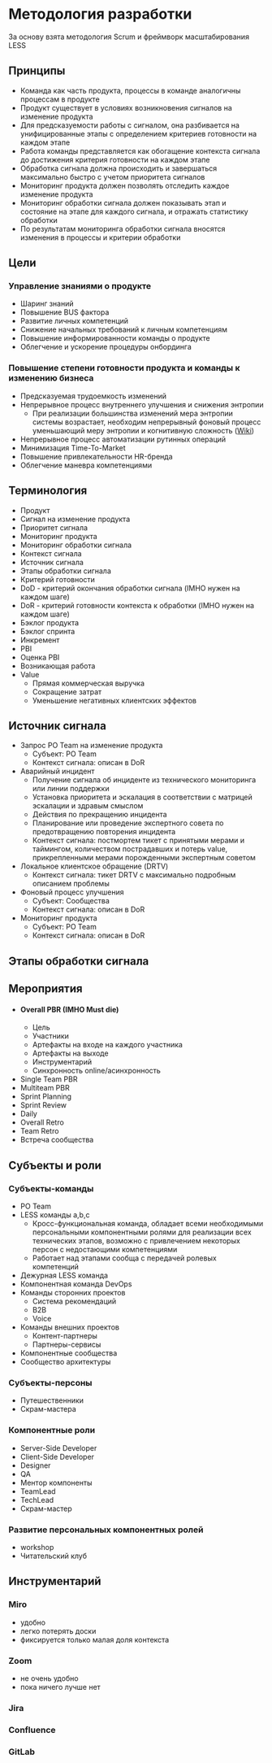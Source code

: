 # Методология разработки
За основу взята методология Scrum и фреймворк масштабирования LESS
## Принципы
- Команда как часть продукта, процессы в команде аналогичны процессам в продукте
- Продукт существует в условиях возникновения сигналов на изменение продукта
- Для предсказуемости работы с сигналом, она разбивается на унифицированные этапы с определением критериев готовности на каждом этапе
- Работа команды представляется как обогащение контекста сигнала до достижения критерия готовности на каждом этапе
- Обработка сигнала должна происходить и завершаться максимально быстро с учетом приоритета сигналов
- Мониторинг продукта должен позволять отследить каждое изменение продукта
- Мониторинг обработки сигнала должен показывать этап и состояние на этапе для каждого сигнала, и отражать статистику обработки
- По результатам мониторинга обработки сигнала вносятся изменения в процессы и критерии обработки
## Цели
### Управление знаниями о продукте
- Шаринг знаний
- Повышение BUS фактора
- Развитие личных компетенций
- Снижение начальных требований к личным компетенциям
- Повышение информированности команды о продукте 
- Облегчение и ускорение процедуры онбординга
### Повышение степени готовности продукта и команды к изменению бизнеса
- Предсказуемая трудоемкость изменений
- Непрерывное процесс внутреннего улучшения и снижения энтропии
  * При реализации большинства изменений мера энтропии системы возрастает, необходим непрерывный фоновый процесс уменьшающий меру энтропии и когнитивную сложность ([Wiki](https://ru.wikipedia.org/wiki/%D0%AD%D0%BD%D1%82%D1%80%D0%BE%D0%BF%D0%B8%D1%8F#%D0%92_%D1%82%D0%B5%D0%BE%D1%80%D0%B8%D0%B8_%D0%B8%D0%BD%D1%84%D0%BE%D1%80%D0%BC%D0%B0%D1%86%D0%B8%D0%B8))
- Непрерывное процесс автоматизации рутинных операций
- Минимизация Time-To-Market
- Повышение привлекательности HR-бренда
- Облегчение маневра компетенциями
## Терминология
- Продукт
- Сигнал на изменение продукта
- Приоритет сигнала
- Мониторинг продукта
- Мониторинг обработки сигнала 
- Контекст сигнала
- Источник сигнала
- Этапы обработки сигнала
- Критерий готовности
- DoD - критерий окончания обработки сигнала (IMHO нужен на каждом шаге)
- DoR - критерий готовности контекста к обработки (IMHO нужен на каждом шаге) 
- Бэклог продукта
- Бэклог спринта
- Инкремент
- PBI
- Оценка PBI
- Возникающая работа
- Value
    * Прямая коммерческая выручка
    * Сокращение затрат
    * Уменьшение негативных клиентских эффектов 
## Источник сигнала
- Запрос PO Team на изменение продукта
    * Субъект: PO Team
    * Контекст сигнала: описан в DoR
- Аварийный инцидент
    * Получение сигнала об инциденте из технического мониторинга или линии поддержки
    * Установка приоритета и эскалация в соответствии с матрицей эскалации и здравым смыслом
    * Действия по прекращению инцидента
    * Планирование или проведение экспертного совета по предотвращению повторения инцидента
    * Контекст сигнала: постмортем тикет c принятыми мерами и таймингом, количеством пострадавших и потерь value, прикрепленными мерами порожденными экспертным советом
- Локальное клиентское обращение (DRTV)
    * Контекст сигнала: тикет DRTV с максимально подробным описанием проблемы
- Фоновый процесс улучшения
    * Субъект: Сообщества
    * Контекст сигнала: описан в DoR
- Мониторинг продукта
    * Субъект: PO Team
    * Контекст сигнала: описан в DoR
## Этапы обработки сигнала
## Мероприятия
- #### Overall PBR (IMHO Must die)
    * Цель
    * Участники
    * Артефакты на входе на каждого участника
    * Артефакты на выходе
    * Инструментарий
    * Синхронность online/асинхронность
- Single Team PBR
- Multiteam PBR 
- Sprint Planning
- Sprint Review
- Daily
- Overall Retro
- Team Retro
- Встреча сообщества
## Субъекты и роли
### Субъекты-команды
- PO Team
- LESS команды a,b,c
    * Кросс-функциональная команда, обладает всеми необходимыми персональными компонентными ролями для рeализации всех технических этапов, возможно с привлечением некоторых персон с недостающими компетенциями
    * Работает над этапами сообща с передачей ролевых компетенций
- Дежурная LESS команда
- Компонентная команда DevOps
- Команды сторонних проектов
    * Система рекомендаций
    * B2B
    * Voice
- Команды внешних проектов
    * Контент-партнеры
    * Партнеры-сервисы
- Компонентные сообщества
- Сообщество архитектуры
### Субъекты-персоны
- Путешественники
- Скрам-мастера
### Компонентные роли
- Server-Side Developer
- Client-Side Developer
- Designer
- QA
- Ментор компоненты
- TeamLead
- TechLead
- Скрам-мастер
### Развитие персональных компонентных ролей
- workshop
- Читательский клуб
## Инструментарий
### Miro 
- удобно
- легко потерять доски
- фиксируется только малая доля контекста
### Zoom 
- не очень удобно
- пока ничего лучше нет
### Jira 
### Confluence
### GitLab
